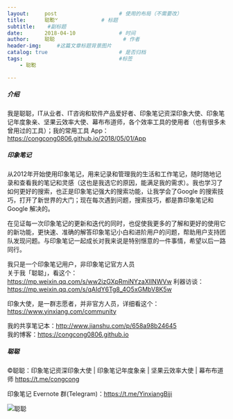 ```yaml
---
layout:     post                    # 使用的布局（不需要改）
title:      聪̌聪̌               # 标题 
subtitle:    #副标题
date:       2018-04-10              # 时间
author:     聪聪                      # 作者
header-img:     #这篇文章标题背景图片
catalog: true                       # 是否归档
tags:                               #标签
    - 聪̌聪

---
```


##### 介绍
我是聪聪，IT从业者、IT咨询和软件产品爱好者、印象笔记资深印象大使、印象笔记年度象亲、坚果云效率大使、幕布布道师，各个效率工具的使用者（也有很多未曾用过的工具）；我的常用工具 App：<https://congcong0806.github.io/2018/05/01/App>

##### 印象笔记
从2012年开始使用印象笔记，用来记录和管理我的生活和工作笔记，随时随地记录和查看我的笔记和灵感（这也是我选它的原因，能满足我的需求）。我也学习了如何更好的搜索，也正是印象笔记强大的搜索功能，让我学会了Google 的搜索技巧，打开了新世界的大门；现在每次遇到问题，搜索技巧，都是靠印象笔记和 Google 解决的。

在见证每一次印象笔记的更新和迭代的同时，也促使我更多的了解和更好的使用它的新功能，更快速、准确的解答印象笔记小白和进阶用户的问题，帮助用户支持团队发现问题。与印象笔记一起成长对我来说是特别惬意的一件事情，希望以后一路同行。

我只是一个印象笔记用户，非印象笔记官方人员<br>
关于我「聪聪」，看这个：<https://mp.weixin.qq.com/s/ww2izGXpRmiNYzaXIlNWVw>
利器访谈：<https://mp.weixin.qq.com/s/qAIdY6Tg8_4O5xGMbV8K5w>

印象大使，是一群志愿者，并非官方人员，详细看这个：<https://www.yinxiang.com/community>

我的共享笔记本：<http://www.jianshu.com/p/658a98b24645><br>
我的博客：<https://congcong0806.github.io>

##### 聪聪
&copy;聪聪：印象笔记资深印象大使 | 印象笔记年度象亲 | 坚果云效率大使 | 幕布布道师 <https://t.me/congcong>

印象笔记 Evernote 群(Telegram)：<https://t.me/YinxiangBiji>

![聪聪](https://i.v2ex.co/3wc207g5.png)
